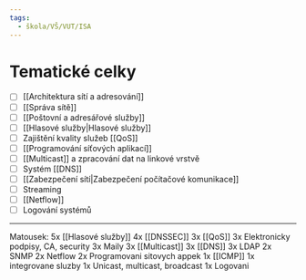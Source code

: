 ```yaml
---
tags:
  - škola/VŠ/VUT/ISA
---
```


# Tematické celky
- [ ] [[Architektura sítí a adresování]]
- [ ] [[Správa sítě]]
- [ ] [[Poštovní a adresářové služby]]
- [ ] [[Hlasové služby|Hlasové služby]]
- [ ] Zajištění kvality služeb [[QoS]]
- [ ] [[Programování síťových aplikací]]
- [ ] [[Multicast]] a zpracování dat na linkové vrstvě
- [ ] Systém [[DNS]]
- [ ] [[Zabezpečení sítí|Zabezpečení počítačové komunikace]]
- [ ] Streaming
- [ ] [[Netflow]]
- [ ] Logování systémů

---

Matousek: 
5x [[Hlasové služby]] 
4x [[DNSSEC]] 
3x [[QoS]] 
3x Elektronicky podpisy, CA, security
3x Maily 
3x [[Multicast]] 
3x [[DNS]] 
3x LDAP 
2x SNMP 
2x Netflow 
2x Programovani sitovych appek 
1x [[ICMP]] 
1x integrovane sluzby 1x Unicast, multicast, broadcast 
1x Logovani